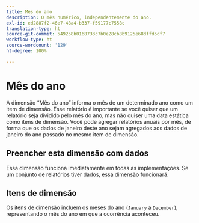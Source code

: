 ```yaml
---
title: Mês do ano
description: O mês numérico, independentemente do ano.
exl-id: ed2887f2-46e7-48a4-b337-f59177c7558c
translation-type: ht
source-git-commit: 549258b0168733c7b0e28cb8b9125e68dffd5df7
workflow-type: ht
source-wordcount: '129'
ht-degree: 100%

---
```


# Mês do ano

A dimensão “Mês do ano” informa o mês de um determinado ano como um item de dimensão. Esse relatório é importante se você quiser que um relatório seja dividido pelo mês do ano, mas não quiser uma data estática como itens de dimensão. Você pode agregar relatórios anuais por mês, de forma que os dados de janeiro deste ano sejam agregados aos dados de janeiro do ano passado no mesmo item de dimensão.

## Preencher esta dimensão com dados

Essa dimensão funciona imediatamente em todas as implementações. Se um conjunto de relatórios tiver dados, essa dimensão funcionará.

## Itens de dimensão

Os itens de dimensão incluem os meses do ano (`January` a `December`), representando o mês do ano em que a ocorrência aconteceu.
